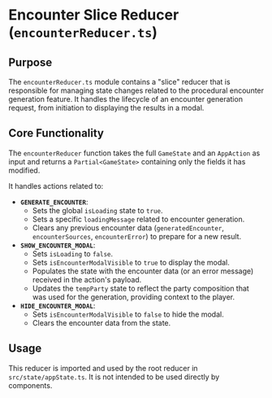 
# Encounter Slice Reducer (`encounterReducer.ts`)

## Purpose

The `encounterReducer.ts` module contains a "slice" reducer that is responsible for managing state changes related to the procedural encounter generation feature. It handles the lifecycle of an encounter generation request, from initiation to displaying the results in a modal.

## Core Functionality

The `encounterReducer` function takes the full `GameState` and an `AppAction` as input and returns a `Partial<GameState>` containing only the fields it has modified.

It handles actions related to:
*   **`GENERATE_ENCOUNTER`**:
    *   Sets the global `isLoading` state to `true`.
    *   Sets a specific `loadingMessage` related to encounter generation.
    *   Clears any previous encounter data (`generatedEncounter`, `encounterSources`, `encounterError`) to prepare for a new result.
*   **`SHOW_ENCOUNTER_MODAL`**:
    *   Sets `isLoading` to `false`.
    *   Sets `isEncounterModalVisible` to `true` to display the modal.
    *   Populates the state with the encounter data (or an error message) received in the action's payload.
    *   Updates the `tempParty` state to reflect the party composition that was used for the generation, providing context to the player.
*   **`HIDE_ENCOUNTER_MODAL`**:
    *   Sets `isEncounterModalVisible` to `false` to hide the modal.
    *   Clears the encounter data from the state.

## Usage

This reducer is imported and used by the root reducer in `src/state/appState.ts`. It is not intended to be used directly by components.
